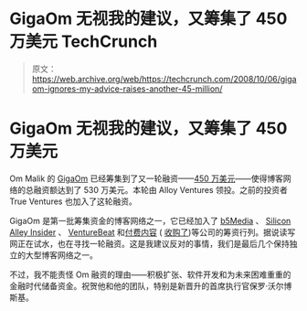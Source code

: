 # GigaOm 无视我的建议，又筹集了 450 万美元 TechCrunch

> 原文：<https://web.archive.org/web/https://techcrunch.com/2008/10/06/gigaom-ignores-my-advice-raises-another-45-million/>

# GigaOm 无视我的建议，又筹集了 450 万美元

Om Malik 的 [GigaOm](https://web.archive.org/web/20230215213952/http://gigaom.com/2008/10/06/we-have-completed-45-million-in-new-funding/) 已经筹集到了又一轮融资——[450 万美元](https://web.archive.org/web/20230215213952/http://www.crunchbase.com/company/giga-omni-media)——使得博客网络的总融资额达到了 530 万美元。本轮由 Alloy Ventures 领投。之前的投资者 True Ventures 也加入了这轮融资。

GigaOm 是第一批筹集资金的博客网络之一，它已经加入了 [b5Media](https://web.archive.org/web/20230215213952/http://www.b5media.com/) 、 [Silicon Alley Insider](https://web.archive.org/web/20230215213952/http://www.alleyinsider.com/) 、 [VentureBeat](https://web.archive.org/web/20230215213952/http://www.venturebeat.com/) 和[付费内容](https://web.archive.org/web/20230215213952/http://paidcontent.com/) ( [收购了](https://web.archive.org/web/20230215213952/https://techcrunch.com/2008/07/11/guardian-media-group-acquires-paid-content-for-30-million/))等公司的筹资行列。据说读写网正在试水，也在寻找一轮融资。这是我建议反对的事情，我们是最后几个保持独立的大型博客网络之一。

不过，我不能责怪 Om 融资的理由——积极扩张、软件开发和为未来困难重重的金融时代储备资金。祝贺他和他的团队，特别是新晋升的首席执行官保罗·沃尔博斯基。